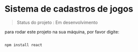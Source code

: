 <h1> Sistema de cadastros de jogos </h1>

> Status do projeto : Em desenvolvimento

para rodar este projeto na sua máquina, por favor digite:

```

npm install react

```
